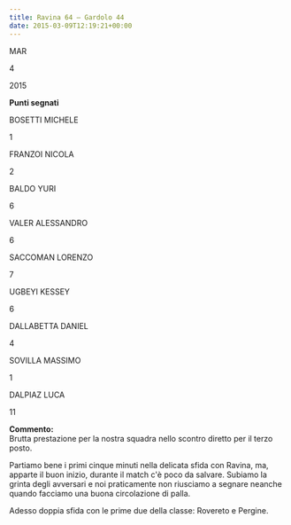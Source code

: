 ```yaml
---
title: Ravina 64 – Gardolo 44
date: 2015-03-09T12:19:21+00:00
---
```

MAR

4

2015

**Punti segnati**

BOSETTI MICHELE

1

FRANZOI NICOLA

2

BALDO YURI

6

VALER ALESSANDRO

6

SACCOMAN LORENZO

7

UGBEYI KESSEY

6

DALLABETTA DANIEL

4

SOVILLA MASSIMO

1

DALPIAZ LUCA

11

**Commento:**  
Brutta prestazione per la nostra squadra nello scontro diretto per il terzo posto.

Partiamo bene i primi cinque minuti nella delicata sfida con Ravina, ma, apparte il buon inizio, durante il match c'è poco da salvare. Subiamo la grinta degli avversari e noi praticamente non riusciamo a segnare neanche quando facciamo una buona circolazione di palla.

Adesso doppia sfida con le prime due della classe: Rovereto e Pergine.